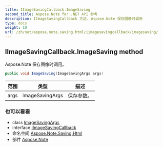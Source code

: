 ```yaml
---
title: IImageSavingCallback.ImageSaving
second_title: Aspose.Note for .NET API 参考
description: IImageSavingCallback 方法. Aspose.Note 保存图像时调用
type: docs
weight: 10
url: /zh/net/aspose.note.saving.html/iimagesavingcallback/imagesaving/
---
```

## IImageSavingCallback.ImageSaving method

Aspose.Note 保存图像时调用。

```csharp
public void ImageSaving(ImageSavingArgs args)
```

| 范围 | 类型 | 描述 |
| --- | --- | --- |
| args | ImageSavingArgs | 保存参数。 |

### 也可以看看

* class [ImageSavingArgs](../../imagesavingargs/)
* interface [IImageSavingCallback](../)
* 命名空间 [Aspose.Note.Saving.Html](../../iimagesavingcallback/)
* 部件 [Aspose.Note](../../../)


